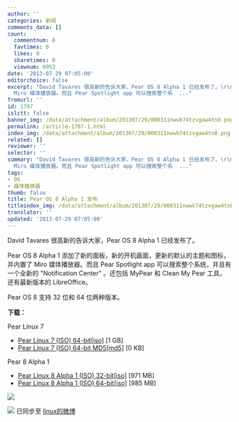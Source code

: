 ```yaml
---
author: ''
categories: 新闻
comments_data: []
count:
  commentnum: 0
  favtimes: 0
  likes: 0
  sharetimes: 0
  viewnum: 6053
date: '2013-07-29 07:05:00'
editorchoice: false
excerpt: "David Tavares 很高新的告诉大家，Pear OS 8 Alpha 1 已经发布了。\r\nPear OS 8 Alpha 1 添加了新的面板，新的开机画面，更新的默认的主题和图标，并内置了
  Miro 媒体播放器。而且 Pear Spotlight app 可以搜索整个系  ..."
fromurl: ''
id: 1707
islctt: false
banner_img: /data/attachment/album/201307/29/000311nwwk74tzvgaw4tn0.png
permalink: /article-1707-1.html
index_img: /data/attachment/album/201307/29/000311nwwk74tzvgaw4tn0.png
related: []
reviewer: ''
selector: ''
summary: "David Tavares 很高新的告诉大家，Pear OS 8 Alpha 1 已经发布了。\r\nPear OS 8 Alpha 1 添加了新的面板，新的开机画面，更新的默认的主题和图标，并内置了
  Miro 媒体播放器。而且 Pear Spotlight app 可以搜索整个系  ..."
tags:
- OS
- 媒体播放器
thumb: false
title: Pear OS 8 Alpha 1 发布
titleindex_img: /data/attachment/album/201307/29/000311nwwk74tzvgaw4tn0.png
translator: ''
updated: '2013-07-29 07:05:00'
---
```


David Tavares 很高新的告诉大家，Pear OS 8 Alpha 1 已经发布了。


Pear OS 8 Alpha 1 添加了新的面板，新的开机画面，更新的默认的主题和图标，并内置了 Miro 媒体播放器。而且 Pear Spotlight app 可以搜索整个系统，并且有一个全新的 "Notification Center" 。还包括 MyPear 和 Clean My Pear 工具，还有最新版本的 LibreOffice。


Pear OS 8 支持 32 位和 64 位两种版本。  
  
**下载：**


Pear Linux 7


* [Pear Linux 7 (ISO) 64-bit[iso]](http://sourceforge.net/projects/pearlinuxprivat/files/Pear%20OS%207%20Release/pearos7-amd64.iso/download) [1 GB]
* [Pear Linux 7 (ISO) 64-bit MD5[md5]](http://sourceforge.net/projects/pearlinuxprivat/files/Pear%20OS%207%20Release/pearos7-amd64.iso.md5/download) [0 KB]


Pear 8 Alpha 1


* [Pear Linux 8 Alpha 1 (ISO) 32-bit[iso]](http://sourceforge.net/projects/peardevbuild/files/pearos8-alpha1-32.iso/download) [971 MB]
* [Pear Linux 8 Alpha 1 (ISO) 64-bit[iso]](http://sourceforge.net/projects/peardevbuild/files/pearos8-alpha1-64.iso/download) [985 MB]


![](/data/attachment/album/201307/29/000311nwwk74tzvgaw4tn0.png)


![](https://img.linux.net.cn/xwb/images/bgimg/icon_logo.png) 已同步至 [linux的微博](http://weibo.com/1772191555)